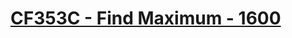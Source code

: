 # [CF353C - Find Maximum - 1600](https://codeforces.com/problemset/problem/353/C)
<!--tags: implementation, math, number theory-->
